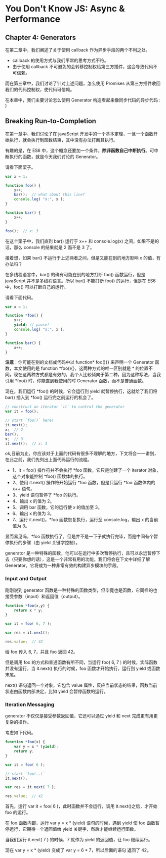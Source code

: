 # You Don't Know JS: Async & Performance
## Chapter 4: Generators
在第二章中，我们阐述了关于使用 callback 作为异步手段的两个不利之处。
- callback 的使用方式与我们平常的思考方式不符。
- 由于使用 callback 不可避免的会转移控制权给第三方插件，这会导致代码不可信赖。

而在第三章中，我们讨论了针对上述问题，怎么使用 Promises 从第三方插件收回我们的代码控制权，使代码可信赖。

在本章中，我们主要讨论怎么使用 Generator 构造看起来像同步代码的异步代码 : )

## Breaking Run-to-Completion
在第一章中，我们讨论了在 javaScript 开发中的一个基本定理，一旦一个函数开始执行，就会执行到函数结束，其中没有办法打断其执行。

有趣的是，在 ES6 中，这个概念还要加一个条件，**除非函数自己中断执行**。可中断执行的函数，就是今天我们讨论的 Generator。

请看下面栗子。

``` javaScript
var x = 1;

function foo() {
	x++;
	bar();  // what about this line?
	console.log( "x:", x );
}

function bar() {
	x++;
}

foo();  // x: 3
```
在这个栗子中，我们直到 bar() 运行于 x++ 和 console.log(x) 之间，如果不是的话，那么 console 的结果就是 2 而不是 3 了。

接着想，如果 bar() 不运行于上述两者之间，但是又能在别的地方影响 x 的值，有办法吗？

在多线程语言中，bar() 的确有可能在别的地方打断 foo() 函数运行，但是 javaScript 并不是多线程语言。所以 bar() 不能打断 foo() 的运行，但是在 ES6 中，foo() 可以打断自己的运行。

请看下面代码。

``` javaScript
var x = 1;

function *foo() {
	x++;
	yield; // pause!
	console.log( "x:", x );
}

function bar() {
	x++;
}
```
**注意**：你可能在别的文档或代码中以 function* foo(){} 来声明一个 Generator 函数，本文使用的是 function *foo(){}，这两种方式的唯一区别就是 * 的位置不同，现在这两种方式都是有效的，我个人比较倾向于第二种，因为这种写法，当我引用 *foo() 时，你能直到我使用的时 Generator 函数，而不是普通函数。

现在，我们运行 *foo() 的时候，它会运行到 yield 就暂停执行，这就给了我们将 bar() 插入到 *foo() 运行完之前运行的机会了。

``` javaScript
// construct an iterator `it` to control the generator
var it = foo();

// start `foo()` here!
it.next();
x;  // 2
bar();
x;  // 3
it.next();  // x: 3
```
ok,目前为止，你应该对于上面的代码有很多不理解的地方，下文将会一一讲到，在此之前，我们先列出上面代码运行的流程。
- 1、it = foo() 操作符并不会执行 *foo 函数，它只是创建了一个 iterator 对象，这个对象能控制 *foo() 函数体的执行。
- 2、使用 it.next() 操作符开始运行 *foo 函数，但是只运行 *foo 函数体内的 x++ 语句。
- 3、yield 语句暂停了 *foo 的执行。
- 4、输出 x 的值为 2。
- 5、调用 bar 函数，它的运行使 x 的值加至 3。
- 6、输出 x 的值为 3。
- 7、运行 it.next()，*foo 函数恢复执行，运行至 console.log，输出 x 的当前值为 3。

显而易见吗，*foo 函数执行了，但是并不是一下子就执行完毕，而是中间有个暂停执行的步骤（由 yield 关键字控制）。

generator 是一种特殊的函数，他可以在运行中多次暂停执行，且可以永远暂停下去（只要你想的话），这是一个非常有用的功能，我们将会在下文中详细了解 Generator，它将成为一种非常有效的构建异步模块的手段。

### Input and Output
刚刚说到 generator 函数是一种特殊的函数类型，但毕竟也是函数，它同样的也接受参数（input）和返回值（output）。

``` javaScript
function *foo(x,y) {
	return x * y;
}

var it = foo( 6, 7 );

var res = it.next();

res.value;	// 42
```
给 foo 传入 6, 7，并且 foo 返回 42。

但是调用 foo 的方式和普通函数有所不同，当运行 foo( 6, 7 ) 的时候，实际函数并没有运行，当 it.next() 执行的时候，foo 函数才开始执行，运行到 yield 或函数末尾。

next() 语句返回一个对象，它包含 value 属性，反应当前状态的结果，函数当前状态由函数内部决定，比如 yield 会暂停函数的运行。

### Iteration Messaging
generator 不仅仅是接受参数返回值，它还可以通过 yield 和 next 完成更有用更复杂的操作。

考虑如下代码。

``` javaScript
function *foo(x) {
	var y = x * (yield);
	return y;
}

var it = foo( 6 );

// start `foo(..)`
it.next();

var res = it.next( 7 );

res.value;  // 42
```

首先，运行 var it = foo( 6 )，此时函数并不会运行，调用 it.next()之后，才开始 foo 的运行。

在 foo 函数内部，运行 var y = x * (yield) 语句的时候，遇到 yield 使 foo 函数暂停运行，它期待一个返回值给 yield 关键字，然后才能继续运行函数。

当我们运行 it.next( 7 ) 的时候，7 就作为 yield 的返回值，让 foo 继续运行。

现在 var y = x * (yield) 变成了 var y = 6 * 7，所以后面的语句 返回了 42。



